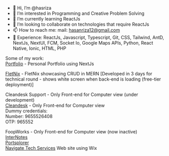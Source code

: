 - 👋 Hi, I’m @hasriza
- 👀 I’m interested in Programming and Creative Problem Solving
- 🌱 I’m currently learning ReactJs
- 💞️ I’m looking to collaborate on technologies that require ReactJs 
- 📫 How to reach me: mail: hasanriza12@gmail.com
- 💼 Experience: ReactJs, Javascript, Typescript, Git, CSS, Tailwind, AntD, NextJs, NextUI, FCM, Socket Io, Google Maps APIs, Python, React Native, Ionic, HTML, PHP

Some of my work:  
[Portfolio](https://zy-portfolio.vercel.app) - Personal Portfolio using NextJs

[FletNix](https://fletnix-web.vercel.app/) - FletNix showcasing CRUD in MERN [Developed in 3 days for technical round - shows white screen when back-end is loading (free-tier deployment)]

Cleandesk Support - Only Front-end for Computer view (under development)  
[Cleandesk](https://test.cleandesk.co.in/authentication) - Only Front-end for Computer view  
Dummy credentials:  
  Number: 9655526408  
  OTP: 965552  

FoopWorks - Only Front-end for Computer view (now inactive)  
[InterNotes](http://hasriza.github.io/internotes)  
[Portsplorer](http://hasriza.github.io/portsplorer)  
[Navigate Tech Services](https://www.navigatets.com/) Web site using Wix  
